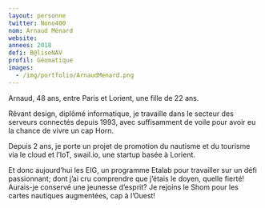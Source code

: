 ```yaml
---
layout: personne
twitter: Nono400
nom: Arnaud Ménard
website:
annees: 2018
defi: B@liseNAV
profil: Géomatique
images:
  - /img/portfolio/ArnaudMenard.png
---
```


Arnaud, 48 ans, entre Paris et Lorient, une fille de 22 ans.

Rêvant design, diplômé informatique, je travaille dans le secteur des
serveurs connectés depuis 1993, avec suffisamment de voile pour avoir
eu la chance de vivre un cap Horn.

Depuis 2 ans, je porte un projet de promotion du nautisme et du
tourisme via le cloud et l’IoT, swail.io, une startup basée à Lorient.

Et donc aujourd’hui les EIG, un programme Etalab pour travailler sur
un défi passionnant; dont j’ai cru comprendre que j’étais le doyen,
quelle fierté! Aurais-je conservé une jeunesse d’esprit? Je rejoins le
Shom pour les cartes nautiques augmentées, cap à l’Ouest!
